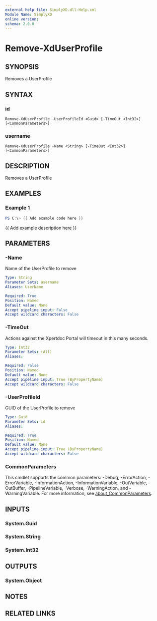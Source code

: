 ```yaml
---
external help file: SimplyXD.dll-Help.xml
Module Name: SimplyXD
online version:
schema: 2.0.0
---
```


# Remove-XdUserProfile

## SYNOPSIS
Removes a UserProfile

## SYNTAX

### id
```
Remove-XdUserProfile -UserProfileId <Guid> [-TimeOut <Int32>] [<CommonParameters>]
```

### username
```
Remove-XdUserProfile -Name <String> [-TimeOut <Int32>] [<CommonParameters>]
```

## DESCRIPTION
Removes a UserProfile

## EXAMPLES

### Example 1
```powershell
PS C:\> {{ Add example code here }}
```

{{ Add example description here }}

## PARAMETERS

### -Name
Name of the UserProfile to remove

```yaml
Type: String
Parameter Sets: username
Aliases: UserName

Required: True
Position: Named
Default value: None
Accept pipeline input: False
Accept wildcard characters: False
```

### -TimeOut
Actions against the Xpertdoc Portal will timeout in this many seconds.

```yaml
Type: Int32
Parameter Sets: (All)
Aliases:

Required: False
Position: Named
Default value: None
Accept pipeline input: True (ByPropertyName)
Accept wildcard characters: False
```

### -UserProfileId
GUID of the UserProfile to remove

```yaml
Type: Guid
Parameter Sets: id
Aliases:

Required: True
Position: Named
Default value: None
Accept pipeline input: True (ByPropertyName)
Accept wildcard characters: False
```

### CommonParameters
This cmdlet supports the common parameters: -Debug, -ErrorAction, -ErrorVariable, -InformationAction, -InformationVariable, -OutVariable, -OutBuffer, -PipelineVariable, -Verbose, -WarningAction, and -WarningVariable. For more information, see [about_CommonParameters](http://go.microsoft.com/fwlink/?LinkID=113216).

## INPUTS

### System.Guid

### System.String

### System.Int32

## OUTPUTS

### System.Object
## NOTES

## RELATED LINKS
